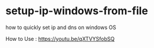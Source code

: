 # setup-ip-windows-from-file

how to quickly set ip and dns on windows OS

How to Use : https://youtu.be/qXTVYSfobSQ
